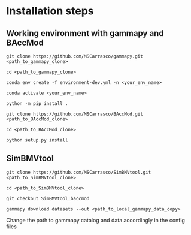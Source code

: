 # Installation steps

## Working environment with gammapy and BAccMod

`git clone https://github.com/MSCarrasco/gammapy.git <path_to_gammapy_clone>`

`cd <path_to_gammapy_clone>`

`conda env create -f environment-dev.yml -n <your_env_name>`

`conda activate <your_env_name>`

`python -m pip install .`

`git clone https://github.com/MSCarrasco/BAccMod.git <path_to_BAccMod_clone>`

`cd <path_to_BAccMod_clone>`

`python setup.py install`

## SimBMVtool

`git clone https://github.com/MSCarrasco/SimBMVtool.git <path_to_SimBMVtool_clone>`

`cd <path_to_SimBMVtool_clone>`

`git checkout SimBMVtool_baccmod`

`gammapy download datasets --out <path_to_local_gammapy_data_copy>`

Change the path to gammapy catalog and data accordingly in the config files

